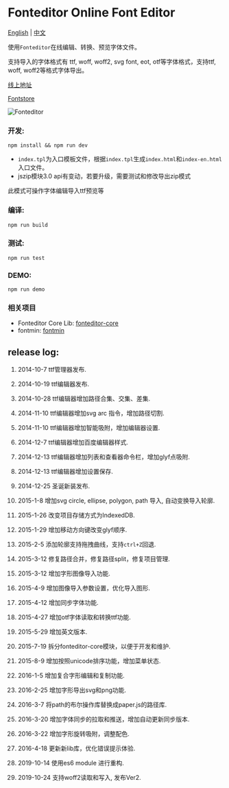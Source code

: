 Fonteditor Online Font Editor
==========

[English](./README.md) | [中文](./README.zh-CN.md)

使用`Fonteditor`在线编辑、转换、预览字体文件。

支持导入的字体格式有 ttf, woff, woff2, svg font, eot, otf等字体格式，支持ttf, woff, woff2等格式字体导出。

[线上地址](https://kekee000.github.io/fonteditor/)

[Fontstore](http://fontstore.baidu.com/static/editor/index.html)

![Fonteditor](./fonteditor-zh.jpg)

### 开发:

```
npm install && npm run dev
```

* `index.tpl`为入口模板文件，根据`index.tpl`生成`index.html`和`index-en.html`入口文件。
* jszip模块3.0 api有变动，若要升级，需要测试和修改导出zip模式

此模式可操作字体编辑导入ttf预览等

### 编译:

```
npm run build
```

### 测试:

```
npm run test
```

### DEMO:

```
npm run demo
```

### 相关项目

+ Fonteditor Core Lib: [fonteditor-core](https://github.com/kekee000/fonteditor-core)
+ fontmin: [fontmin](https://github.com/ecomfe/fontmin)

## release log:


1. 2014-10-7 ttf管理器发布.

2. 2014-10-19 ttf编辑器发布.

3. 2014-10-28 ttf编辑器增加路径合集、交集、差集.

4. 2014-11-10 ttf编辑器增加svg arc 指令，增加路径切割.

5. 2014-11-10 ttf编辑器增加智能吸附，增加编辑器设置.

6. 2014-12-7 ttf编辑器增加百度编辑器样式.

7. 2014-12-13 ttf编辑器增加列表和查看器命令栏，增加glyf点吸附.

8. 2014-12-13 ttf编辑器增加设置保存.

9. 2014-12-25 圣诞新装发布.

10. 2015-1-8 增加svg circle, ellipse, polygon, path 导入, 自动变换导入轮廓.

11. 2015-1-26 改变项目存储方式为IndexedDB.

12. 2015-1-29 增加移动方向键改变glyf顺序.

13. 2015-2-5 添加轮廓支持拖拽曲线，支持`ctrl+Z`回退.

14. 2015-3-12 修复路径合并，修复路径split，修复项目管理.

15. 2015-3-12 增加字形图像导入功能.

16. 2015-4-9 增加图像导入参数设置，优化导入图形.

17. 2015-4-12 增加同步字体功能.

18. 2015-4-27 增加otf字体读取和转换ttf功能.

19. 2015-5-29 增加英文版本.

20. 2015-7-19 拆分fonteditor-core模块，以便于开发和维护.

21. 2015-8-9 增加按照unicode排序功能，增加菜单状态.

22. 2016-1-5 增加复合字形编辑和复制功能.

23. 2016-2-25 增加字形导出svg和png功能.

24. 2016-3-7 将path的布尔操作库替换成paper.js的路径库.

25. 2016-3-20 增加字体同步的拉取和推送，增加自动更新同步版本.

26. 2016-3-22 增加字形旋转吸附，调整配色.

27. 2016-4-18 更新新lib库，优化错误提示体验.

28. 2019-10-14 使用es6 module 进行重构.

29. 2019-10-24 支持woff2读取和写入, 发布Ver2.
